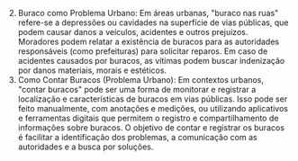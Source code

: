 2. Buraco como Problema Urbano:
Em áreas urbanas, "buraco nas ruas" refere-se a depressões ou cavidades na superfície de vias públicas, que podem causar danos a veículos, acidentes e outros prejuízos. 
Moradores podem relatar a existência de buracos para as autoridades responsáveis (como prefeituras) para solicitar reparos. 
Em caso de acidentes causados por buracos, as vítimas podem buscar indenização por danos materiais, morais e estéticos. 
3. Como Contar Buracos (Problema Urbano):
Em contextos urbanos, "contar buracos" pode ser uma forma de monitorar e registrar a localização e características de buracos em vias públicas. 
Isso pode ser feito manualmente, com anotações e medições, ou utilizando aplicativos e ferramentas digitais que permitem o registro e compartilhamento de informações sobre buracos. 
O objetivo de contar e registrar os buracos é facilitar a identificação dos problemas, a comunicação com as autoridades e a busca por soluções. 
